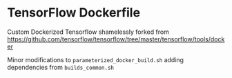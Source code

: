 # TensorFlow Dockerfile

Custom Dockerized Tensorflow shamelessly forked from https://github.com/tensorflow/tensorflow/tree/master/tensorflow/tools/docker

Minor modifications to `parameterized_docker_build.sh` adding dependencies from `builds_common.sh`

